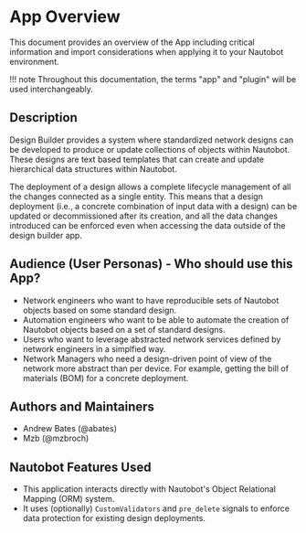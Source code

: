 # App Overview

This document provides an overview of the App including critical information and import considerations when applying it to your Nautobot environment.

!!! note
    Throughout this documentation, the terms "app" and "plugin" will be used interchangeably.

## Description

Design Builder provides a system where standardized network designs can be developed to produce or update collections of objects within Nautobot. These designs are text based templates that can create and update hierarchical data structures within Nautobot.

The deployment of a design allows a complete lifecycle management of all the changes connected as a single entity. This means that a design deployment (i.e., a concrete combination of input data with a design) can be updated or decommissioned after its creation, and all the data changes introduced can be enforced even when accessing the data outside of the design builder app.

## Audience (User Personas) - Who should use this App?

- Network engineers who want to have reproducible sets of Nautobot objects based on some standard design.
- Automation engineers who want to be able to automate the creation of Nautobot objects based on a set of standard designs.
- Users who want to leverage abstracted network services defined by network engineers in a simplfied way.
- Network Managers who need a design-driven point of view of the network more abstract than per device. For example, getting the bill of materials (BOM) for a concrete deployment.

## Authors and Maintainers

- Andrew Bates (@abates)
- Mzb (@mzbroch)

## Nautobot Features Used

- This application interacts directly with Nautobot's Object Relational Mapping (ORM) system.
- It uses (optionally) `CustomValidators` and `pre_delete` signals to enforce data protection for existing design deployments.
